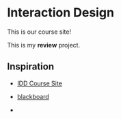 # Interaction Design
This is our course site!

This is my **review** project.

## Inspiration
- [IDD Course Site](https://)

- [blackboard](https://bb-gbc.blackboard.com/webapps/portal/execute/tabs/tabAction?tab_tab_group_id=_1_1)
-